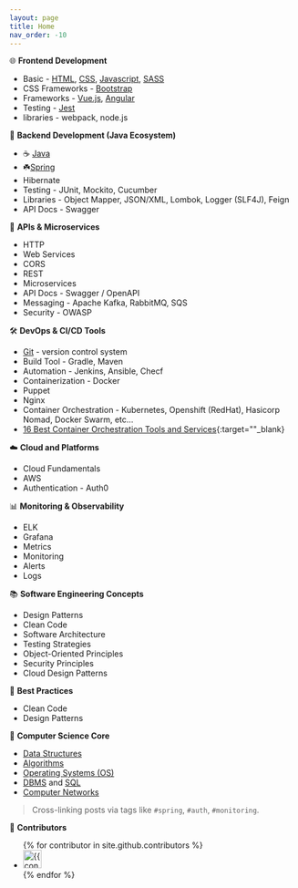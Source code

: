 ```yaml
---
layout: page
title: Home
nav_order: -10
---
```


🌐 **Frontend Development**
- Basic - [HTML](html), [CSS](css), [Javascript](js), [SASS](sass)
- CSS Frameworks - [Bootstrap](bootstrap)
- Frameworks - [Vue.js](vue), [Angular](angular)
- Testing - [Jest](jest)
- libraries - webpack, node.js

📙 **Backend Development (Java Ecosystem)**

- ☕ [Java](java/)
- ☘️[Spring](spring/)
- Hibernate
- Testing - JUnit, Mockito, Cucumber
- Libraries - Object Mapper, JSON/XML, Lombok, Logger (SLF4J), Feign
- API Docs - Swagger

🔁 **APIs & Microservices**
- HTTP
- Web Services
- CORS
- REST
- Microservices
- API Docs - Swagger / OpenAPI
- Messaging - Apache Kafka, RabbitMQ, SQS
- Security - OWASP

🛠️  **DevOps & CI/CD Tools**

- [Git](git) - version control system
- Build Tool - Gradle, Maven
- Automation - Jenkins, Ansible, Checf
- Containerization - Docker
- Puppet
- Nginx
- Container Orchestration - Kubernetes, Openshift (RedHat), Hasicorp Nomad, Docker Swarm, etc…
- [16 Best Container Orchestration Tools and Services](https://devopscube.com/docker-container-clustering-tools/){:target=""_blank}

☁️ **Cloud and Platforms**
- Cloud Fundamentals
- AWS
- Authentication - Auth0

📊 **Monitoring & Observability**
- ELK
- Grafana
- Metrics
- Monitoring
- Alerts
- Logs

📚 **Software Engineering Concepts**
- Design Patterns
- Clean Code
- Software Architecture
- Testing Strategies
- Object-Oriented Principles
- Security Principles
- Cloud Design Patterns

📕 **Best Practices**

- Clean Code
- Design Patterns

🧠 **Computer Science Core**
- [Data Structures](ds)
- [Algorithms](algo)
- [Operating Systems (OS)](os)
- [DBMS](dbms) and [SQL](sql)
- [Computer Networks](networks)

> Cross-linking posts via tags like `#spring`, `#auth`, `#monitoring`.


💁 **Contributors**

<ul class="list-style-none">
{% for contributor in site.github.contributors %}
  <li class="d-inline-block mr-1">
     <a href="{{ contributor.html_url }}"><img src="{{ contributor.avatar_url }}" width="32" height="32" alt="{{ contributor.login }}"></a>
  </li>
{% endfor %}
</ul>
